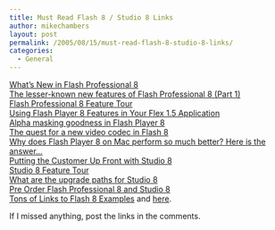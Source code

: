 ```yaml
---
title: Must Read Flash 8 / Studio 8 Links
author: mikechambers
layout: post
permalink: /2005/08/15/must-read-flash-8-studio-8-links/
categories:
  - General
---
```



[What&#8217;s New in Flash Professional 8][1]  
[The lesser-known new features of Flash Professional 8 (Part 1)][2]  
[Flash Professional 8 Feature Tour][3]  
[Using Flash Player 8 Features in Your Flex 1.5 Application][4]  
[Alpha masking goodness in Flash Player 8][5]  
[The quest for a new video codec in Flash 8][6]  
[Why does Flash Player 8 on Mac perform so much better? Here is the answer...][7]  
[Putting the Customer Up Front with Studio 8][8]  
[Studio 8 Feature Tour][9]  
[What are the upgrade paths for Studio 8][10]  
[Pre Order Flash Professional 8 and Studio 8][11]  
[Tons of Links to Flash 8 Examples][12] and [here][13].

If I missed anything, post the links in the comments.

 [1]: http://www.macromedia.com/devnet/flash/articles/whatsnew_8.html
 [2]: http://weblogs.macromedia.com/md/archives/2005/08/the_lesser-know.cfm
 [3]: http://www.macromedia.com/software/flash/flashpro/productinfo/features/
 [4]: http://www.macromedia.com/devnet/flex/articles/fp8_features.html
 [5]: http://www.kaourantin.net/2005/08/alpha-masking-goodness-in-flash-player.html
 [6]: http://www.kaourantin.net/2005/08/quest-for-new-video-codec-in-flash-8.html
 [7]: http://www.kaourantin.net/2005/07/why-does-flash-player-8-on-mac-perform.html
 [8]: http://www.macromedia.com/devnet/logged_in/jguerard_studio8.html
 [9]: http://www.macromedia.com/software/studio/productinfo/features/
 [10]: http://www.macromedia.com/software/studio/productinfo/faq/#item-2-2
 [11]: http://www.macromedia.com/go/buystudio
 [12]: http://www.franto.com/blog2/almost-100-flash-8-examples-listed
 [13]: http://www.franto.com/blog2/collected-8ball-betatesters-examples